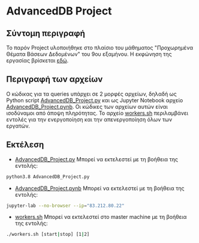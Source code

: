 # AdvancedDB Project
## Σύντομη περιγραφή
Το παρόν Project υλοποιήθηκε στο πλαίσιο του μάθηματος "Προχωρημένα Θέματα Βάσεων Δεδομένων" του 9ου εξαμήνου. Η εκφώνηση της εργασίας βρίσκεται [εδώ](https://helios.ntua.gr/pluginfile.php/175280/mod_resource/content/2/AdvancedDB_project_2022.pdf).

## Περιγραφή των αρχείων
Ο κώδικας για τα queries υπάρχει σε 2 μορφές αρχείων, δηλαδή ως Python script [AdvancedDB_Project.py](AdvancedDB_Project/AdvancedDB_Project.py) και ως Jupyter Notebook αρχείο [AdvancedDB_Project.pynb](AdvancedDB_Project/AdvancedDB_Project.pynb). Οι κώδικες των αρχείων αυτών είναι ισοδύναμοι από άποψη πληρότητας.
Το αρχείο [workers.sh](AdvancedDB_Project/workers.sh) περιλαμβάνει εντολές για την ενεργοποίηση και την απενεργοποίηση όλων των εργατών.

## Εκτέλεση
- [AdvancedDB_Project.py](AdvancedDB_Project/AdvancedDB_Project.py)
Μπορεί να εκτελεστεί με τη βοήθεια της εντολής:
```bash
python3.8 AdvancedDB_Project.py
```
- [AdvancedDB_Project.pynb](AdvancedDB_Project/AdvancedDB_Project.pynb)
Μπορεί να εκτελεστεί με τη βοήθεια της εντολής:
```bash
jupyter-lab --no-browser --ip="83.212.80.22"
```
- [workers.sh](AdvancedDB_Project/workers.sh)
Μπορεί να εκτελεστεί στο master machine με τη βοήθεια της εντολής:
```bash
./workers.sh [start|stop] [1|2]
```
